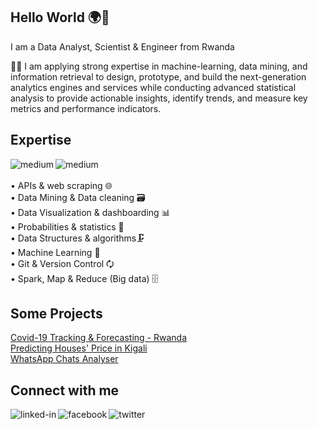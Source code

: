 ## Hello World 🌍🤝
I am a Data Analyst, Scientist & Engineer from Rwanda

👨‍💻 I am applying strong expertise in machine-learning, data mining, and information retrieval to design, prototype, and build the next-generation analytics engines and services while conducting advanced statistical analysis to provide actionable insights, identify trends, and measure key metrics and performance indicators.

## Expertise
<img align="left" alt="medium" src="https://img.shields.io/badge/python-3DDC84?logo=python&logoColor=white&style=for-the-badge" />
<img align="left" alt="medium" src="https://img.shields.io/badge/SQL & postgresql-%23316192.svg?&style=for-the-badge&logo=postgresql&logoColor=white" />
<br>
<br>• APIs & web scraping 🌐<br> • Data Mining & Data cleaning 🗃️ <br> • Data Visualization & dashboarding 📊<br>• Probabilities & statistics 🔢<br>• Data Structures & algorithms🗜️
<br>• Machine Learning 🤖<br> • Git & Version Control 🗘<br> • Spark, Map & Reduce (Big data) 🗄️

## Some Projects

[Covid-19 Tracking & Forecasting - Rwanda](https://rwandacovidtracker.herokuapp.com)
<br>
[Predicting Houses' Price in Kigali](http://housespricepredictor.herokuapp.com)
<br>
[WhatsApp Chats Analyser](https://whatsapp-chatanalyser.herokuapp.com)

## Connect with me

[<img align="left" alt="linked-in" src="https://img.shields.io/badge/linkedin-%230077B5.svg?&style=for-the-badge&logo=linkedin&logoColor=white" />](https://www.linkedin.com/in/gaspard-nzasabimfura/)
[<img align="left" alt="facebook" src="https://img.shields.io/badge/facebook-%231877F2.svg?&style=for-the-badge&logo=facebook&logoColor=white" />](https://www.facebook.com/nzasabimana.gaspard/)
[<img align="left" alt="twitter" src="https://img.shields.io/badge/twitter-%231DA1F2.svg?&style=for-the-badge&logo=twitter&logoColor=white" />](https://twitter.com/nzagaspard)
<br>
<br>

